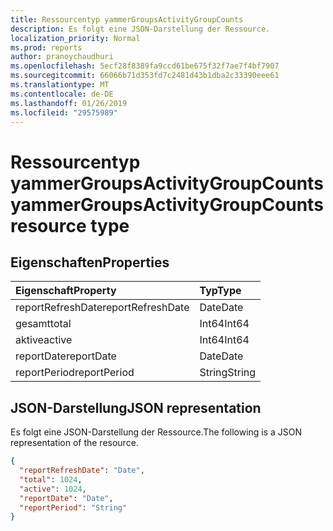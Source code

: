 ```yaml
---
title: Ressourcentyp yammerGroupsActivityGroupCounts
description: Es folgt eine JSON-Darstellung der Ressource.
localization_priority: Normal
ms.prod: reports
author: pranoychaudhuri
ms.openlocfilehash: 5ecf28f8389fa9ccd61be675f32f7ae7f4bf7907
ms.sourcegitcommit: 66066b71d353fd7c2481d43b1dba2c33390eee61
ms.translationtype: MT
ms.contentlocale: de-DE
ms.lasthandoff: 01/26/2019
ms.locfileid: "29575989"
---
```

# <a name="yammergroupsactivitygroupcounts-resource-type"></a><span data-ttu-id="a4bbf-103">Ressourcentyp yammerGroupsActivityGroupCounts</span><span class="sxs-lookup"><span data-stu-id="a4bbf-103">yammerGroupsActivityGroupCounts resource type</span></span>

## <a name="properties"></a><span data-ttu-id="a4bbf-104">Eigenschaften</span><span class="sxs-lookup"><span data-stu-id="a4bbf-104">Properties</span></span>

| <span data-ttu-id="a4bbf-105">Eigenschaft</span><span class="sxs-lookup"><span data-stu-id="a4bbf-105">Property</span></span>          | <span data-ttu-id="a4bbf-106">Typ</span><span class="sxs-lookup"><span data-stu-id="a4bbf-106">Type</span></span>   |
| :---------------- | :----- |
| <span data-ttu-id="a4bbf-107">reportRefreshDate</span><span class="sxs-lookup"><span data-stu-id="a4bbf-107">reportRefreshDate</span></span> | <span data-ttu-id="a4bbf-108">Date</span><span class="sxs-lookup"><span data-stu-id="a4bbf-108">Date</span></span>   |
| <span data-ttu-id="a4bbf-109">gesamt</span><span class="sxs-lookup"><span data-stu-id="a4bbf-109">total</span></span>             | <span data-ttu-id="a4bbf-110">Int64</span><span class="sxs-lookup"><span data-stu-id="a4bbf-110">Int64</span></span>  |
| <span data-ttu-id="a4bbf-111">aktive</span><span class="sxs-lookup"><span data-stu-id="a4bbf-111">active</span></span>            | <span data-ttu-id="a4bbf-112">Int64</span><span class="sxs-lookup"><span data-stu-id="a4bbf-112">Int64</span></span>  |
| <span data-ttu-id="a4bbf-113">reportDate</span><span class="sxs-lookup"><span data-stu-id="a4bbf-113">reportDate</span></span>        | <span data-ttu-id="a4bbf-114">Date</span><span class="sxs-lookup"><span data-stu-id="a4bbf-114">Date</span></span>   |
| <span data-ttu-id="a4bbf-115">reportPeriod</span><span class="sxs-lookup"><span data-stu-id="a4bbf-115">reportPeriod</span></span>      | <span data-ttu-id="a4bbf-116">String</span><span class="sxs-lookup"><span data-stu-id="a4bbf-116">String</span></span> |

## <a name="json-representation"></a><span data-ttu-id="a4bbf-117">JSON-Darstellung</span><span class="sxs-lookup"><span data-stu-id="a4bbf-117">JSON representation</span></span>

<span data-ttu-id="a4bbf-118">Es folgt eine JSON-Darstellung der Ressource.</span><span class="sxs-lookup"><span data-stu-id="a4bbf-118">The following is a JSON representation of the resource.</span></span>

<!-- {
  "blockType": "resource",
  "@odata.type": "microsoft.graph.yammerGroupsActivityGroupCounts"
} -->

```json
{
  "reportRefreshDate": "Date", 
  "total": 1024, 
  "active": 1024, 
  "reportDate": "Date", 
  "reportPeriod": "String"
}
```
